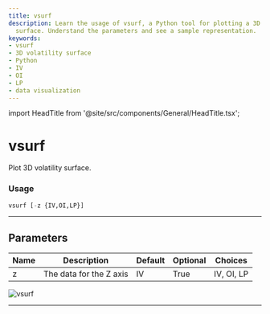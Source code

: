 ```yaml
---
title: vsurf
description: Learn the usage of vsurf, a Python tool for plotting a 3D volatility
  surface. Understand the parameters and see a sample representation.
keywords:
- vsurf
- 3D volatility surface
- Python
- IV
- OI
- LP
- data visualization
---
```


import HeadTitle from '@site/src/components/General/HeadTitle.tsx';

<HeadTitle title="vsurf - Options - Stocks - Reference | OpenBB Terminal Docs" />

# vsurf

Plot 3D volatility surface.

### Usage

```python
vsurf [-z {IV,OI,LP}]
```

---

## Parameters

| Name | Description | Default | Optional | Choices |
| ---- | ----------- | ------- | -------- | ------- |
| z | The data for the Z axis | IV | True | IV, OI, LP |

![vsurf](https://user-images.githubusercontent.com/46355364/154290744-1e427337-1a9a-4b84-a85a-9f07571882ba.png)

---
